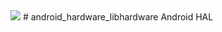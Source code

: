 <img src="https://raw.github.com/TeamBliss-LP/android/lp5.1/bliss-logo.png">
# android_hardware_libhardware
Android HAL
